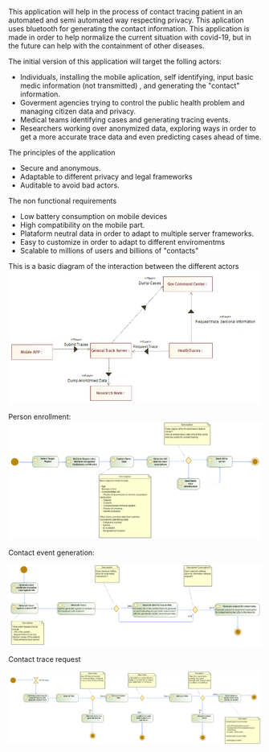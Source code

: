 

This application will help in the process of contact tracing patient in an automated and semi automated way respecting privacy. This aplication uses bluetooth for generating the contact information. 
This application is made in order to help normalize the current situation with covid-19, but in the future can help with the containment of other diseases.

The initial version of this application will target the folling actors:
- Individuals, installing the mobile aplication, self identifying, input basic medic information (not transmitted) ,  and generating the "contact" information. 
- Goverment agencies trying to control the public health problem and managing citizen data and privacy. 
- Medical teams identifying cases and generating tracing events. 
- Researchers working over anonymized data, exploring ways in order to get a more accurate trace data and even predicting cases ahead of time. 

The principles of the application 
- Secure and anonymous. 
- Adaptable to different privacy and legal frameworks
- Auditable to avoid bad actors. 

The non functional requirements
- Low battery consumption on mobile devices
- High compatibility on the mobile part. 
- Plataform neutral data in order to adapt to multiple server frameworks. 
- Easy to customize in order to adapt to different enviromentms 
- Scalable to millions of users and billions of "contacts" 

This is a basic diagram of the interaction between the different actors
![Image of General Model](https://github.com/jotatsu/Digital-Shield/raw/master/Modelio/General%20Communication%20Model.png)

Person enrollment:
![Image of Contact trace request](https://github.com/jotatsu/Digital-Shield/blob/master/Modelio/Enrollment.png)

Contact event generation:

![Image of Contact trace request](https://github.com/jotatsu/Digital-Shield/blob/master/Modelio/Generate%20Trace.png)

Contact trace request

![Image of Contact trace request](https://github.com/jotatsu/Digital-Shield/blob/master/Modelio/Generate%20Contact.png)

